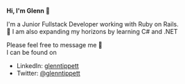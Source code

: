 **Hi, I'm Glenn** 👋

I'm a Junior Fullstack Developer working with Ruby on Rails.  
🌱 I am also expanding my horizons by learning C# and .NET

Please feel free to message me 💬   
I can be found on 
- LinkedIn: <a href="https://www.linkedin.com/in/glenntippett/" rel="nofollow">glenntippett</a>
- Twitter: <a href="https://twitter.com/glenntippett" rel="nofollow">@glenntippett</a>
